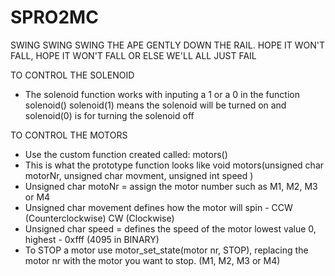 # SPRO2MC
SWING SWING SWING THE APE GENTLY DOWN THE RAIL. HOPE IT WON'T FALL, HOPE IT WON'T FALL OR ELSE WE'LL ALL JUST FAIL


TO CONTROL THE SOLENOID
- The solenoid function works with inputing a 1 or a 0 in the function solenoid() 
  solenoid(1) means the solenoid will be turned on and solenoid(0) is for turning the solenoid off
  
 TO CONTROL THE MOTORS
 - Use the custom function created called: motors() 
 - This is what the prototype function looks like void motors(unsigned char motorNr, unsigned char movment, unsigned int speed )
 - Unsigned char motoNr = assign the motor number such as M1, M2, M3 or M4
 - Unsigned char movement defines how the motor will spin - CCW (Counterclockwise) CW (Clockwise)
 - Unsigned char speed = defines the speed of the motor lowest value 0, highest - 0xfff (4095 in BINARY)
 - To STOP a motor use motor_set_state(motor nr, STOP), replacing the motor nr with the motor you want to stop. (M1, M2, M3 or M4)
